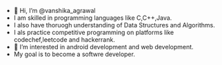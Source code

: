 - 👋 Hi, I’m @vanshika_agrawal
- I am skilled in programming languages like C,C++,Java.
- I also have thoruogh understanding of Data Structures and Algorithms.
- I als practice competitive programming on platforms like codechef,leetcode and hackerrank.
- 👀 I’m interested in android development and web development.
-  My goal is to become a softwre developer.


<!---
vanshika1102/vanshika1102 is a ✨ special ✨ repository because its `README.md` (this file) appears on your GitHub profile.
You can click the Preview link to take a look at your changes.
--->

